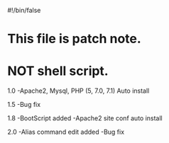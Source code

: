 #!/bin/false

# This file is patch note.
# NOT shell script.

1.0
-Apache2, Mysql, PHP (5, 7.0, 7.1) Auto install

1.5
-Bug fix

1.8
-BootScript added
-Apache2 site conf auto install

2.0
-Alias command edit added
-Bug fix